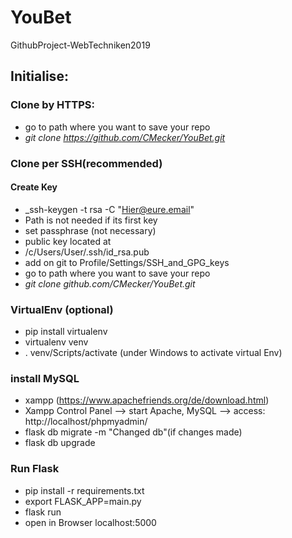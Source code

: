 # YouBet
GithubProject-WebTechniken2019

## Initialise:

### Clone by HTTPS:

* go to path where you want to save your repo
* _git clone https://github.com/CMecker/YouBet.git_

### Clone per SSH(recommended)

#### Create Key 

* _ssh-keygen -t rsa -C "Hier@eure.email"  
* Path is not needed if its first key  
* set passphrase (not necessary)  
* public key located at  
* /c/Users/User/.ssh/id_rsa.pub  
* add on git to Profile/Settings/SSH_and_GPG_keys  
* go to path where you want to save your repo
* _git clone github.com/CMecker/YouBet.git_  

### VirtualEnv (optional)

* pip install virtualenv  
* virtualenv venv  
* . venv/Scripts/activate (under Windows to activate virtual Env)  

### install MySQL

* xampp (https://www.apachefriends.org/de/download.html)
* Xampp Control Panel --> start Apache, MySQL --> access: http://localhost/phpmyadmin/
* flask db migrate -m "Changed db"(if changes made)  
* flask db upgrade  

### Run Flask

* pip install -r requirements.txt  
* export FLASK_APP=main.py  
* flask run  
* open in Browser localhost:5000  
